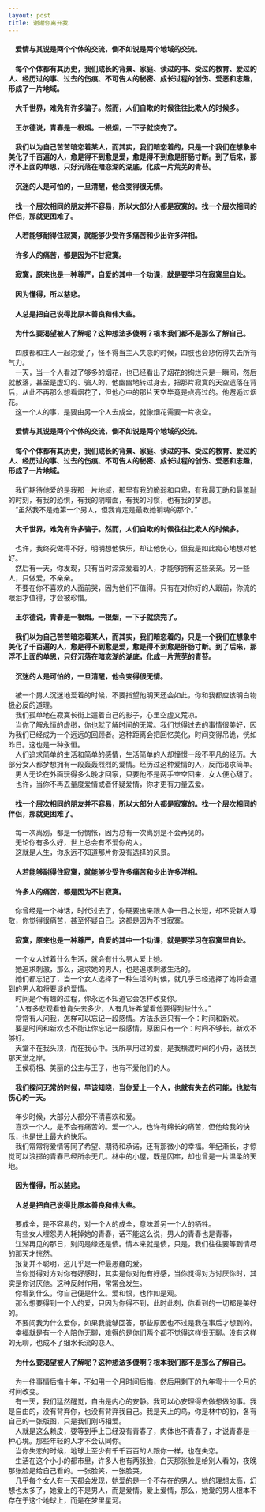 ```yaml
---
layout: post
title: 谢谢你离开我
---
```

#### &#8195;爱情与其说是两个个体的交流，倒不如说是两个地域的交流。               
#### &#8195;每个个体都有其历史，我们成长的背景、家庭、读过的书、受过的教育、爱过的人、经历过的事、过去的伤痕、不可告人的秘密、成长过程的创伤、爱恶和志趣，形成了一片地域。               
#### &#8195;大千世界，难免有许多骗子。然而，人们自欺的时候往往比欺人的时候多。               
#### &#8195;王尔德说，青春是一根烟。一根烟，一下子就烧完了。               
#### &#8195;我们以为自己苦苦暗恋着某人，而其实，我们暗恋着的，只是一个我们在想象中美化了千百遍的人，愈是得不到愈是爱，愈是得不到愈是肝肠寸断。到了后来，那浮不上面的单思，只好沉落在暗恋湖的湖底，化成一片荒芜的青苔。               
#### &#8195;沉迷的人是可怕的，一旦清醒，他会变得很无情。               
#### &#8195;找一个层次相同的朋友并不容易，所以大部分人都是寂寞的。找一个层次相同的伴侣，那就更困难了。               
#### &#8195;人若能够耐得住寂寞，就能够少受许多痛苦和少出许多洋相。               
#### &#8195;许多人的痛苦，都是因为不甘寂寞。               
#### &#8195;寂寞，原来也是一种尊严，自爱的其中一个功课，就是要学习在寂寞里自处。               
#### &#8195;因为懂得，所以慈悲。               
#### &#8195;人总是把自己说得比原本善良和伟大些。               
#### &#8195;为什么要渴望被人了解呢？这种想法多傻啊？根本我们都不是那么了解自己。               
<!-- more -->
&#8195;四肢都和主人一起恋爱了，怪不得当主人失恋的时候，四肢也会悲伤得失去所有气力。               
&#8195;一天，当一个人看过了够多的烟花，也已经看出了烟花的绚烂只是一瞬间，然后就散落，甚至是虚幻的、骗人的，他幽幽地转过身去，把那片寂寞的天空遗落在背后，从此不再那么想看烟花了，但他心中的那片天空毕竟是点亮过的。他邂逅过烟花。               
&#8195;这一个人的事，是要由另一个人去成全，就像烟花需要一片夜空。               
#### &#8195;爱情与其说是两个个体的交流，倒不如说是两个地域的交流。               
#### &#8195;每个个体都有其历史，我们成长的背景、家庭、读过的书、受过的教育、爱过的人、经历过的事、过去的伤痕、不可告人的秘密、成长过程的创伤、爱恶和志趣，形成了一片地域。               
&#8195;我们期待他爱的是我那一片地域，那里有我的脆弱和自卑，有我最无助和最羞耻的时刻，有我的恐惧，有我的阴暗面，有我的习惯，也有我的梦想。               
&#8195;“虽然我不是她第一个男人，但我肯定是最教她销魂的那个。”               
#### &#8195;大千世界，难免有许多骗子。然而，人们自欺的时候往往比欺人的时候多。               
&#8195;也许，我终究做得不好，明明想他快乐，却让他伤心，但我是如此痴心地想对他好。               
&#8195;然后有一天，你发现，只有当时深深爱着的人，才能够拥有这些亲亲。另一些人，只做爱，不亲亲。               
&#8195;不要在你不喜欢的人面前哭，因为他们不值得。只有在对你好的人跟前，你流的眼泪才值得，才会被珍惜。               
#### &#8195;王尔德说，青春是一根烟。一根烟，一下子就烧完了。               
#### &#8195;我们以为自己苦苦暗恋着某人，而其实，我们暗恋着的，只是一个我们在想象中美化了千百遍的人，愈是得不到愈是爱，愈是得不到愈是肝肠寸断。到了后来，那浮不上面的单思，只好沉落在暗恋湖的湖底，化成一片荒芜的青苔。               
#### &#8195;沉迷的人是可怕的，一旦清醒，他会变得很无情。               
&#8195;被一个男人沉迷地爱着的时候，不要指望他明天还会如此，你和我都应该明白物极必反的道理。               
&#8195;我们孤单地在寂寞长街上遛着自己的影子，心里空虚又荒凉。                   
&#8195;当你了解永恒的虚缈，你也就了解时间的无常。我们觉得过去的事情很美好，因为我们已经成为一个远远的回顾者。这种距离会把回忆美化，时间变得吊诡，恍如昨日。这也是一种永恒。               
&#8195;人们追求简单的生活和简单的感情，生活简单的人却憧憬一段不平凡的经历。大部分女人都梦想拥有一段轰轰烈烈的爱情。经历过这种爱情的人，反而渴求简单。               
&#8195;男人无论在外面玩得多么晚才回家，只要他不是两手空空回来，女人便心甜了。               
&#8195;也许，当你不再去量度爱情或者怀疑爱情，你才更有力量去爱。               
#### &#8195;找一个层次相同的朋友并不容易，所以大部分人都是寂寞的。找一个层次相同的伴侣，那就更困难了。               
&#8195;每一次离别，都是一份惆怅，因为总有一次离别是不会再见的。               
&#8195;无论你有多么好，世上总会有不爱你的人。               
&#8195;这就是人生，你永远不知道那片你没有选择的风景。               
#### &#8195;人若能够耐得住寂寞，就能够少受许多痛苦和少出许多洋相。               
#### &#8195;许多人的痛苦，都是因为不甘寂寞。               
&#8195;你曾经是一个神话，时代过去了，你硬要出来跟人争一日之长短，却不受新人尊敬，你觉得很痛苦，甚至怀疑自己。这都是因为不甘寂寞。               
#### &#8195;寂寞，原来也是一种尊严，自爱的其中一个功课，就是要学习在寂寞里自处。               
&#8195;一个女人过着什么生活，就会有什么男人爱上她。               
&#8195;她追求刺激，那么，追求她的男人，也是追求刺激生活的。               
&#8195;她们都忘记了，当一个女人选择了一种生活的时候，就几乎已经选择了她将会遇到的男人和将要谈的爱情。               
&#8195;时间是个有趣的过程，你永远不知道它会怎样改变你。               
&#8195;“人有多悲观看他肯失去多少，人有几许希望看他要得到些什么。”                
&#8195;常常有人问我，怎样可以忘记一段感情。方法永远只有一个：时间和新欢。               
&#8195;要是时间和新欢也不能让你忘记一段感情，原因只有一个：时间不够长，新欢不够好。               
&#8195;天堂不在我头顶，而在我心中。我所享用过的爱，是我横渡时间的小舟，送我到那天堂之岸。               
&#8195;王侯将相、美丽的公主与王子，也有不爱他们的人。               
#### &#8195;我们探问无常的时候，早该知晓，当你爱上一个人，也就有失去的可能，也就有伤心的一天。               
&#8195;年少时候，大部分人都分不清喜欢和爱。               
&#8195;喜欢一个人，是不会有痛苦的。爱一个人，也许有绵长的痛苦，但他给我的快乐，也是世上最大的快乐。               
&#8195;我们常常将爱情等同了希望、期待和承诺，还有那微小的幸福。年纪渐长，才惊觉可以浪掷的青春已经所余无几。林中的小屋，既是囚牢，却也曾是一片温柔的天地。               
#### &#8195;因为懂得，所以慈悲。               
#### &#8195;人总是把自己说得比原本善良和伟大些。               
&#8195;要成全，是不容易的，对一个人的成全，意味着另一个人的牺牲。               
&#8195;有些女人埋怨男人耗掉她的青春，话不能这么说，男人的青春也是青春，               
&#8195;江湖再见的那日，别问是缘还是债。情本来就是债，只是，我们往往要等到情尽的那天才恍然。               
&#8195;报复并不聪明，这几乎是一种最愚蠢的爱。               
&#8195;当你觉得对方对你有好感时，其实是你对他有好感，当你觉得对方讨厌你时，其实是你讨厌他。这种反射作用，常常会发生。               
&#8195;你看到什么，你自己便是什么。爱和恨，也作如是观。               
&#8195;那么想要得到一个人的爱，只因为你得不到，此时此刻，你看到的一切都是美好的。               
&#8195;不要问我为什么爱你，如果我能够回答，那些原因也不过是我在事后才想到的。               
&#8195;幸福就是有一个人陪你无聊，难得的是你们两个都不觉得这样很无聊。没有这样的无聊，也成不了细水长流的恋人。                           
#### &#8195;为什么要渴望被人了解呢？这种想法多傻啊？根本我们都不是那么了解自己。               
&#8195;为一件事情后悔十年，不如用一个月时间后悔，然后用剩下的九年零十一个月的时间改变。               
&#8195;有一天，我们猛然醒觉，自由是内心的安静。我可以心安理得去做想做的事。我是自由的，没有背弃你，也没有背弃我自己。我是天上的鸟，你是林中的豹，各有自己的一张版图，只是我们刚巧相爱。               
&#8195;人就是这么赖皮，要等到手上已经没有青春了，肉体也不青春了，才说青春是一种心境。那些年轻的人才不会认同你。               
&#8195;当你失恋的时候，地球上至少有千千百百的人跟你一样，也在失恋。               
&#8195;生活在这个小小的都市里，许多人也有两张脸，白天那张脸是给别人看的，夜晚那张脸是给自己看的。一张脸笑，一张脸哭。               
&#8195;几乎每个女人有一天都会发现，她爱的是一个不存在的男人。她的理想太高，幻想也太多了，她爱上的不是男人，而是爱情。爱上爱情，那么，她爱的男人根本不存在于这个地球上，而是在梦里星河。               
